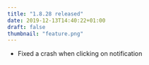 ```yaml
---
title: "1.8.28 released"
date: 2019-12-13T14:40:22+01:00
draft: false
thumbnail: "feature.png"
---
```



* Fixed a crash when clicking on notification


